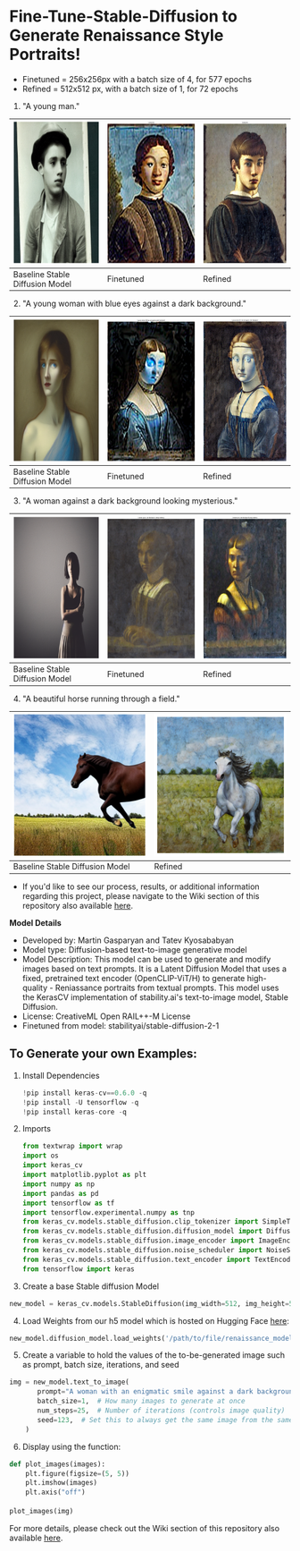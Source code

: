 # Fine-Tune-Stable-Diffusion to Generate Renaissance Style Portraits! 
- Finetuned = 256x256px with a batch size of 4, for 577 epochs
- Refined = 512x512 px, with a batch size of 1, for 72 epochs
1. "A young man."



<center>

| <img src="https://github.com/martingasparyan/Fine-Tune-Stable-Diffusion/blob/main/Images/young_man_base.png" width="256" height="256"> | <img src="https://github.com/martingasparyan/Fine-Tune-Stable-Diffusion/blob/main/Images/young_man_256.png" width="256" height="256"> | <img src="https://github.com/martingasparyan/Fine-Tune-Stable-Diffusion/blob/main/Images/young_man_512.png" width="256" height="256"> |
| --- | --- | --- |
| Baseline Stable Diffusion Model | Finetuned | Refined |

</center>




2. "A young woman with blue eyes against a dark background."



| <img src="https://github.com/martingasparyan/Fine-Tune-Stable-Diffusion/blob/main/Images/woman_blue_eyes_base.png" width="256" height="256"> | <img src="https://github.com/martingasparyan/Fine-Tune-Stable-Diffusion/blob/main/Images/woman_with_blue_eyes_256.png" width="256" height="256"> | <img src="https://github.com/martingasparyan/Fine-Tune-Stable-Diffusion/blob/main/Images/woman_blue_eyes_512.png" width="256" height="256"> |
| --- | --- | --- |
| Baseline Stable Diffusion Model | Finetuned | Refined|



3. "A woman against a dark background looking mysterious."



| <img src="https://github.com/martingasparyan/Fine-Tune-Stable-Diffusion/blob/main/Images/woman_dark_background_base.png" width="256" height="256"> | <img src="https://github.com/martingasparyan/Fine-Tune-Stable-Diffusion/blob/main/Images/woman_mysterious_dark_background_256.png" width="256" height="256"> | <img src="https://github.com/martingasparyan/Fine-Tune-Stable-Diffusion/blob/main/Images/woman_dark_background512.png" width="256" height="256"> |
| --- | --- | --- |
| Baseline Stable Diffusion Model | Finetuned | Refined |


4. "A beautiful horse running through a field."

<div align="center">

| <img src="https://github.com/martingasparyan/Fine-Tune-Stable-Diffusion/blob/main/Images/base_dziuk.png" width="256" height="256"> | <img src="https://github.com/martingasparyan/Fine-Tune-Stable-Diffusion/blob/main/Images/horse_512.png" width="256" height="256"> |
| --- | --- |
| Baseline Stable Diffusion Model |Refined |
</div>

- If you'd like to see our process, results, or additional information regarding this project, please navigate to the Wiki section of this repository also available [here](https://github.com/martingasparyan/Fine-Tune-Stable-Diffusion/wiki).

**Model Details** 
- Developed by: Martin Gasparyan and Tatev Kyosababyan
- Model type: Diffusion-based text-to-image generative model
- Model Description: This model can be used to generate and modify images based on text prompts. It is a Latent Diffusion Model that uses a fixed, pretrained text encoder (OpenCLIP-ViT/H) to generate high-quality - Reniassance portraits from textual prompts. This model uses the KerasCV implementation of stability.ai's text-to-image model, Stable Diffusion. 
- License: CreativeML Open RAIL++-M License
- Finetuned from model: stabilityai/stable-diffusion-2-1


## To Generate your own Examples:

1) Install Dependencies
   ```python
   !pip install keras-cv==0.6.0 -q
   !pip install -U tensorflow -q
   !pip install keras-core -q
   ```
2) Imports
   ```python
   from textwrap import wrap
   import os
   import keras_cv
   import matplotlib.pyplot as plt
   import numpy as np
   import pandas as pd
   import tensorflow as tf
   import tensorflow.experimental.numpy as tnp
   from keras_cv.models.stable_diffusion.clip_tokenizer import SimpleTokenizer
   from keras_cv.models.stable_diffusion.diffusion_model import DiffusionModel
   from keras_cv.models.stable_diffusion.image_encoder import ImageEncoder
   from keras_cv.models.stable_diffusion.noise_scheduler import NoiseScheduler
   from keras_cv.models.stable_diffusion.text_encoder import TextEncoder
   from tensorflow import keras
   ```
3) Create a base Stable diffusion Model
```python
new_model = keras_cv.models.StableDiffusion(img_width=512, img_height=512)
 ```
4) Load Weights from our h5 model which is hosted on Hugging Face [here](https://huggingface.co/morj/renaissance/blob/main/stable_diffusion_renaissance.h5):
```python
new_model.diffusion_model.load_weights('/path/to/file/renaissance_model.h5')
```
5) Create a variable to hold the values of the to-be-generated image such as prompt, batch size, iterations, and seed
```python 
img = new_model.text_to_image(
       prompt="A woman with an enigmatic smile against a dark background",
       batch_size=1,  # How many images to generate at once
       num_steps=25,  # Number of iterations (controls image quality)
       seed=123,  # Set this to always get the same image from the same prompt
    )
```
6) Display using the function:
```python
def plot_images(images):
    plt.figure(figsize=(5, 5))
    plt.imshow(images)
    plt.axis("off")
    
plot_images(img)
```


For more details, please check out the Wiki section of this repository also available [here](https://github.com/martingasparyan/Fine-Tune-Stable-Diffusion/wiki).
